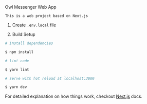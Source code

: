 Owl Messenger Web App

    This is a web project based on Next.js

1. Create `.env.local` file

2. Build Setup

```sh
# install dependencies

$ npm install

# lint code

$ yarn lint

# serve with hot reload at localhost:3000

$ yarn dev
```

For detailed explanation on how things work, checkout [Next.js](https://nextjs.org/) docs.
